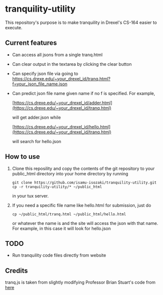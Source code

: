 # tranquility-utility

This repository's purpose is to make tranquility in Drexel's CS-164 easier to execute.

## Current features

- Can access all jsons from a single tranq.html

- Can clear output in the textarea by clicking the clear button

- Can specify json file via going to https://cs.drexe.edu/~your_drexel_id/tranq.html?f=your_json_file_name.json

- Can predict json file name given name if no f is specified. For example,
  
  [https://cs.drexe.edu/~your_drexel_id/adder.html](https://cs.drexe.edu/~your_drexel_id/tranq.html)
  
  will get adder.json while
  
  [https://cs.drexe.edu/~your_drexel_id/hello.html](https://cs.drexe.edu/~your_drexel_id/tranq.html)
  
  will search for hello.json

## How to use

1. Clone this reposility and copy the contents of the git repository to your public_html directory into your home directory by running
   
   ```
   git clone https://github.com/isamu-isozaki/tranquility-utility.git
   cp -r tranquility-utility/* ~/public_html
   ```
   
   in your tux server.

2. If you need a specific file name like hello.html for submission, just do
   
   ```
   cp ~/public_html/tranq.html ~/public_html/hello.html
   ```
   
   or whatever the name is and the site will access the json with that name. For example, in this case it will look for hello.json

## TODO

- Run tranquility code files directly from website

## Credits

tranq.js is taken from slightly modifying Professor Brian Stuart's code from [here](https://www.cs.drexel.edu/~bls96/tvm.js)


























